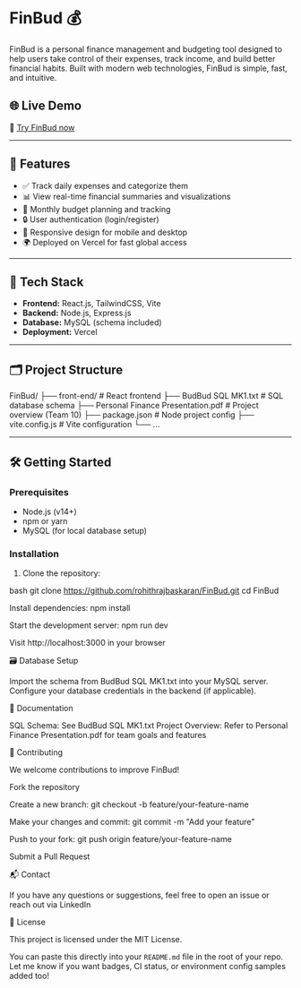 # FinBud 💰

FinBud is a personal finance management and budgeting tool designed to help users take control of their expenses, track income, and build better financial habits. Built with modern web technologies, FinBud is simple, fast, and intuitive.

## 🌐 Live Demo

🔗 [Try FinBud now](https://fin-bud-eight.vercel.app/signin)

---

## 🚀 Features

- ✅ Track daily expenses and categorize them
- 📊 View real-time financial summaries and visualizations
- 📅 Monthly budget planning and tracking
- 🔒 User authentication (login/register)
- 🌈 Responsive design for mobile and desktop
- 🌍 Deployed on Vercel for fast global access

---

## 🧱 Tech Stack

- **Frontend:** React.js, TailwindCSS, Vite
- **Backend:** Node.js, Express.js
- **Database:** MySQL (schema included)
- **Deployment:** Vercel

---

## 🗂️ Project Structure

FinBud/
├── front-end/ # React frontend
├── BudBud SQL MK1.txt # SQL database schema
├── Personal Finance Presentation.pdf # Project overview (Team 10)
├── package.json # Node project config
├── vite.config.js # Vite configuration
└── ...


---

## 🛠️ Getting Started

### Prerequisites

- Node.js (v14+)
- npm or yarn
- MySQL (for local database setup)

### Installation

1. Clone the repository:

bash
git clone https://github.com/rohithrajbaskaran/FinBud.git
cd FinBud

Install dependencies:
npm install

Start the development server:
npm run dev

Visit http://localhost:3000 in your browser

🗃️ Database Setup

Import the schema from BudBud SQL MK1.txt into your MySQL server.
Configure your database credentials in the backend (if applicable).

📄 Documentation

SQL Schema: See BudBud SQL MK1.txt
Project Overview: Refer to Personal Finance Presentation.pdf for team goals and features

🤝 Contributing

We welcome contributions to improve FinBud!

Fork the repository

Create a new branch:
git checkout -b feature/your-feature-name

Make your changes and commit:
git commit -m "Add your feature"

Push to your fork:
git push origin feature/your-feature-name

Submit a Pull Request

📬 Contact

If you have any questions or suggestions, feel free to open an issue or reach out via LinkedIn

📘 License

This project is licensed under the MIT License.


You can paste this directly into your `README.md` file in the root of your repo. Let me know if you want badges, CI status, or environment config samples added too!
